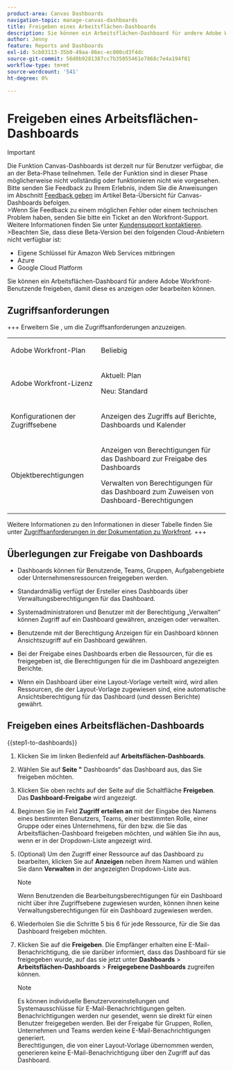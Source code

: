 ```yaml
---
product-area: Canvas Dashboards
navigation-topic: manage-canvas-dashboards
title: Freigeben eines Arbeitsflächen-Dashboards
description: Sie können ein Arbeitsflächen-Dashboard für andere Adobe Workfront-Benutzende freigeben, damit diese es anzeigen oder bearbeiten können.
author: Jenny
feature: Reports and Dashboards
exl-id: 5cb03113-35b0-49aa-86ec-ec800cd3f4dc
source-git-commit: 56d0b9281387cc7b35055461e7868c7e4a194f81
workflow-type: tm+mt
source-wordcount: '541'
ht-degree: 0%

---
```


# Freigeben eines Arbeitsflächen-Dashboards

>[!IMPORTANT]
>
>Die Funktion Canvas-Dashboards ist derzeit nur für Benutzer verfügbar, die an der Beta-Phase teilnehmen. Teile der Funktion sind in dieser Phase möglicherweise nicht vollständig oder funktionieren nicht wie vorgesehen. Bitte senden Sie Feedback zu Ihrem Erlebnis, indem Sie die Anweisungen im Abschnitt [Feedback geben](/help/quicksilver/product-announcements/betas/canvas-dashboards-beta/canvas-dashboards-beta-information.md#provide-feedback) im Artikel Beta-Übersicht für Canvas-Dashboards befolgen.<br>
>&#x200B;>Wenn Sie Feedback zu einem möglichen Fehler oder einem technischen Problem haben, senden Sie bitte ein Ticket an den Workfront-Support. Weitere Informationen finden Sie unter [Kundensupport kontaktieren](/help/quicksilver/workfront-basics/tips-tricks-and-troubleshooting/contact-customer-support.md).<br>
>&#x200B;>Beachten Sie, dass diese Beta-Version bei den folgenden Cloud-Anbietern nicht verfügbar ist:
>
>* Eigene Schlüssel für Amazon Web Services mitbringen
>* Azure
>* Google Cloud Platform

Sie können ein Arbeitsflächen-Dashboard für andere Adobe Workfront-Benutzende freigeben, damit diese es anzeigen oder bearbeiten können.

## Zugriffsanforderungen

+++ Erweitern Sie , um die Zugriffsanforderungen anzuzeigen. 
<table style="table-layout:auto"> 
<col> 
</col> 
<col> 
</col> 
<tbody> 
<tr> 
   <td role="rowheader"><p>Adobe Workfront-Plan</p></td> 
   <td> 
<p>Beliebig </p> 
   </td> 
<tr> 
 <tr> 
   <td role="rowheader"><p>Adobe Workfront-Lizenz</p></td> 
   <td> 
<p>Aktuell: Plan </p> 
<p>Neu: Standard</p> 
   </td> 
   </tr> 
  </tr> 
  <tr> 
   <td role="rowheader"><p>Konfigurationen der Zugriffsebene</p></td> 
   <td><p>Anzeigen des Zugriffs auf Berichte, Dashboards und Kalender</p>
  </td> 
  </tr>  
    </tr>  
        <tr> 
   <td role="rowheader"><p>Objektberechtigungen</p></td> 
   <td><p>Anzeigen von Berechtigungen für das Dashboard zur Freigabe des Dashboards</p>
   <p>Verwalten von Berechtigungen für das Dashboard zum Zuweisen von Dashboard-Berechtigungen</p>
  </td> 
  </tr>
</tbody> 
</table>

Weitere Informationen zu den Informationen in dieser Tabelle finden Sie unter [Zugriffsanforderungen in der Dokumentation zu Workfront](/help/quicksilver/administration-and-setup/add-users/access-levels-and-object-permissions/access-level-requirements-in-documentation.md).
+++

## Überlegungen zur Freigabe von Dashboards

* Dashboards können für Benutzende, Teams, Gruppen, Aufgabengebiete oder Unternehmensressourcen freigegeben werden.

* Standardmäßig verfügt der Ersteller eines Dashboards über Verwaltungsberechtigungen für das Dashboard.

* Systemadministratoren und Benutzer mit der Berechtigung „Verwalten“ können Zugriff auf ein Dashboard gewähren, anzeigen oder verwalten.

* Benutzende mit der Berechtigung Anzeigen für ein Dashboard können Ansichtszugriff auf ein Dashboard gewähren.

* Bei der Freigabe eines Dashboards erben die Ressourcen, für die es freigegeben ist, die Berechtigungen für die im Dashboard angezeigten Berichte.

* Wenn ein Dashboard über eine Layout-Vorlage verteilt wird, wird allen Ressourcen, die der Layout-Vorlage zugewiesen sind, eine automatische Ansichtsberechtigung für das Dashboard (und dessen Berichte) gewährt.


## Freigeben eines Arbeitsflächen-Dashboards


{{step1-to-dashboards}}

1. Klicken Sie im linken Bedienfeld auf **Arbeitsflächen-Dashboards**.

1. Wählen Sie auf **Seite &quot;** Dashboards“ das Dashboard aus, das Sie freigeben möchten.

1. Klicken Sie oben rechts auf der Seite auf die Schaltfläche **Freigeben**. Das **Dashboard-Freigabe** wird angezeigt.

1. Beginnen Sie im Feld **Zugriff erteilen an** mit der Eingabe des Namens eines bestimmten Benutzers, Teams, einer bestimmten Rolle, einer Gruppe oder eines Unternehmens, für den bzw. die Sie das Arbeitsflächen-Dashboard freigeben möchten, und wählen Sie ihn aus, wenn er in der Dropdown-Liste angezeigt wird.

1. (Optional) Um den Zugriff einer Ressource auf das Dashboard zu bearbeiten, klicken Sie auf **Anzeigen** neben ihrem Namen und wählen Sie dann **Verwalten** in der angezeigten Dropdown-Liste aus.

   >[!NOTE]
   >
   > Wenn Benutzenden die Bearbeitungsberechtigungen für ein Dashboard nicht über ihre Zugriffsebene zugewiesen wurden, können ihnen keine Verwaltungsberechtigungen für ein Dashboard zugewiesen werden.

1. Wiederholen Sie die Schritte 5 bis 6 für jede Ressource, für die Sie das Dashboard freigeben möchten.

1. Klicken Sie auf die **Freigeben**. Die Empfänger erhalten eine E-Mail-Benachrichtigung, die sie darüber informiert, dass das Dashboard für sie freigegeben wurde, auf das sie jetzt unter **Dashboards** > **Arbeitsflächen-Dashboards** > **Freigegebene Dashboards** zugreifen können.

   >[!NOTE]
   >
   > Es können individuelle Benutzervoreinstellungen und Systemausschlüsse für E-Mail-Benachrichtigungen gelten. <br>
   > Benachrichtigungen werden nur gesendet, wenn sie direkt für einen Benutzer freigegeben werden. Bei der Freigabe für Gruppen, Rollen, Unternehmen und Teams werden keine E-Mail-Benachrichtigungen generiert.<br>
   > Berechtigungen, die von einer Layout-Vorlage übernommen werden, generieren keine E-Mail-Benachrichtigung über den Zugriff auf das Dashboard.
